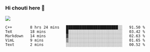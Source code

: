 ### Hi chouti here 👋

![](https://github-readme-stats.vercel.app/api?username=l0nl1f3)

<!--START_SECTION:waka-->
```text
C++        8 hrs 24 mins   ███████████████████████░░   91.50 % 
TeX        18 mins         █░░░░░░░░░░░░░░░░░░░░░░░░   03.42 % 
Markdown   14 mins         ▓░░░░░░░░░░░░░░░░░░░░░░░░   02.63 % 
VimL       9 mins          ▒░░░░░░░░░░░░░░░░░░░░░░░░   01.65 % 
Text       2 mins          ░░░░░░░░░░░░░░░░░░░░░░░░░   00.52 % 
```
<!--END_SECTION:waka-->

<!--
**l0nl1f3/l0nl1f3** is a ✨ _special_ ✨ repository because its `README.md` (this file) appears on your GitHub profile.

Here are some ideas to get you started:

- 🔭 I’m currently working on ...
- 🌱 I’m currently learning ...
- 👯 I’m looking to collaborate on ...
- 🤔 I’m looking for help with ...
- 💬 Ask me about ...
- 📫 How to reach me: ...
- 😄 Pronouns: ...
- ⚡ Fun fact: ...
-->
